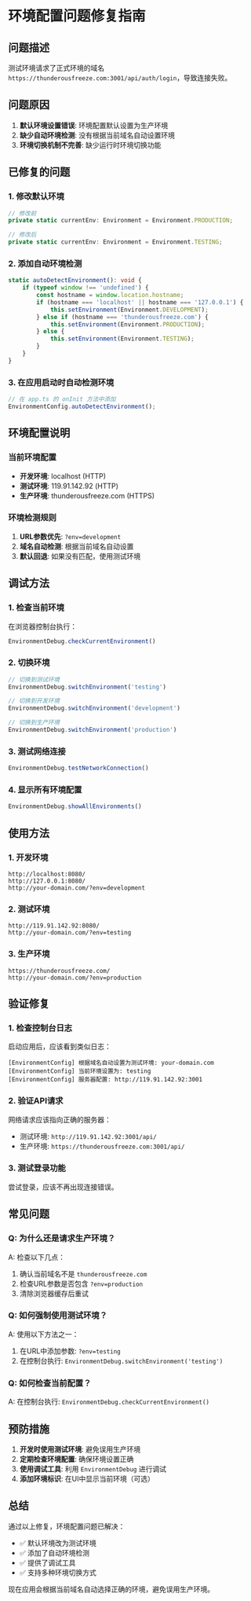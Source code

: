 # 环境配置问题修复指南

## 问题描述

测试环境请求了正式环境的域名 `https://thunderousfreeze.com:3001/api/auth/login`，导致连接失败。

## 问题原因

1. **默认环境设置错误**: 环境配置默认设置为生产环境
2. **缺少自动环境检测**: 没有根据当前域名自动设置环境
3. **环境切换机制不完善**: 缺少运行时环境切换功能

## 已修复的问题

### 1. 修改默认环境
```typescript
// 修改前
private static currentEnv: Environment = Environment.PRODUCTION;

// 修改后
private static currentEnv: Environment = Environment.TESTING;
```

### 2. 添加自动环境检测
```typescript
static autoDetectEnvironment(): void {
    if (typeof window !== 'undefined') {
        const hostname = window.location.hostname;
        if (hostname === 'localhost' || hostname === '127.0.0.1') {
            this.setEnvironment(Environment.DEVELOPMENT);
        } else if (hostname === 'thunderousfreeze.com') {
            this.setEnvironment(Environment.PRODUCTION);
        } else {
            this.setEnvironment(Environment.TESTING);
        }
    }
}
```

### 3. 在应用启动时自动检测环境
```typescript
// 在 app.ts 的 onInit 方法中添加
EnvironmentConfig.autoDetectEnvironment();
```

## 环境配置说明

### 当前环境配置
- **开发环境**: localhost (HTTP)
- **测试环境**: 119.91.142.92 (HTTP)
- **生产环境**: thunderousfreeze.com (HTTPS)

### 环境检测规则
1. **URL参数优先**: `?env=development`
2. **域名自动检测**: 根据当前域名自动设置
3. **默认回退**: 如果没有匹配，使用测试环境

## 调试方法

### 1. 检查当前环境
在浏览器控制台执行：
```javascript
EnvironmentDebug.checkCurrentEnvironment()
```

### 2. 切换环境
```javascript
// 切换到测试环境
EnvironmentDebug.switchEnvironment('testing')

// 切换到开发环境
EnvironmentDebug.switchEnvironment('development')

// 切换到生产环境
EnvironmentDebug.switchEnvironment('production')
```

### 3. 测试网络连接
```javascript
EnvironmentDebug.testNetworkConnection()
```

### 4. 显示所有环境配置
```javascript
EnvironmentDebug.showAllEnvironments()
```

## 使用方法

### 1. 开发环境
```
http://localhost:8080/
http://127.0.0.1:8080/
http://your-domain.com/?env=development
```

### 2. 测试环境
```
http://119.91.142.92:8080/
http://your-domain.com/?env=testing
```

### 3. 生产环境
```
https://thunderousfreeze.com/
http://your-domain.com/?env=production
```

## 验证修复

### 1. 检查控制台日志
启动应用后，应该看到类似日志：
```
[EnvironmentConfig] 根据域名自动设置为测试环境: your-domain.com
[EnvironmentConfig] 当前环境设置为: testing
[EnvironmentConfig] 服务器配置: http://119.91.142.92:3001
```

### 2. 验证API请求
网络请求应该指向正确的服务器：
- 测试环境: `http://119.91.142.92:3001/api/`
- 生产环境: `https://thunderousfreeze.com:3001/api/`

### 3. 测试登录功能
尝试登录，应该不再出现连接错误。

## 常见问题

### Q: 为什么还是请求生产环境？
A: 检查以下几点：
1. 确认当前域名不是 `thunderousfreeze.com`
2. 检查URL参数是否包含 `?env=production`
3. 清除浏览器缓存后重试

### Q: 如何强制使用测试环境？
A: 使用以下方法之一：
1. 在URL中添加参数: `?env=testing`
2. 在控制台执行: `EnvironmentDebug.switchEnvironment('testing')`

### Q: 如何检查当前配置？
A: 在控制台执行: `EnvironmentDebug.checkCurrentEnvironment()`

## 预防措施

1. **开发时使用测试环境**: 避免误用生产环境
2. **定期检查环境配置**: 确保环境设置正确
3. **使用调试工具**: 利用 `EnvironmentDebug` 进行调试
4. **添加环境标识**: 在UI中显示当前环境（可选）

## 总结

通过以上修复，环境配置问题已解决：
- ✅ 默认环境改为测试环境
- ✅ 添加了自动环境检测
- ✅ 提供了调试工具
- ✅ 支持多种环境切换方式

现在应用会根据当前域名自动选择正确的环境，避免误用生产环境。 